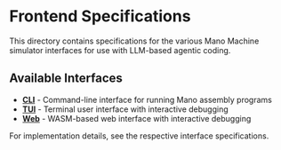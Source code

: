 # Frontend Specifications

This directory contains specifications for the various Mano Machine simulator interfaces for use with LLM-based agentic coding.

## Available Interfaces

- **[CLI](cli.md)** - Command-line interface for running Mano assembly programs
- **[TUI](tui.md)** - Terminal user interface with interactive debugging
- **[Web](web.md)** - WASM-based web interface with interactive debugging


For implementation details, see the respective interface specifications.

